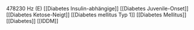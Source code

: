 478230 Hz (E)
[[Diabetes Insulin-abhängige]]
[[Diabetes Juvenile-Onset]]
[[Diabetes Ketose-Neigt]]
[[Diabetes mellitus Typ 1]]
[[Diabetes Mellitus]]
[[Diabetes]]
[[IDDM]]
